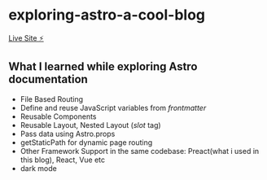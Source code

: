 # exploring-astro-a-cool-blog

[Live Site ⚡️](https://exploring-astro-blog.netlify.app/posts/post-1/)

## What I learned while exploring Astro documentation

- File Based Routing
- Define and reuse JavaScript variables from *frontmatter*
- Reusable Components
- Reusable Layout, Nested Layout (*slot* tag)
- Pass data using Astro.props
- getStaticPath for dynamic page routing
- Other Framework Support in the same codebase: Preact(what i used in this blog), React, Vue etc
- dark mode